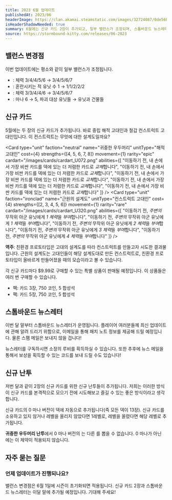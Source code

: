 ```yaml
---
title: 2023 6월 업데이트
publishedAt: 2023/06
headerImage: https://clan.akamai.steamstatic.com/images/32724087/0de56b71a8cd5141d564a94872aefa7c9e0d8d6a.png
isHeaderShadowNeeded: true
summary: 6월에는 신규 카드 2장이 추가되고, 일부 밸런스가 조정되며, 스톰바운드 뉴스레터가 추가됩니다!
source: https://stormbound-kitty.com/releases/06-2023
---
```


<script>
    import Old from "$components/Old.svelte";
    import ImageBlock from "$components/ImageBlock.svelte";
    import FlexibleList from "$components/FlexibleList.svelte";
    import Icon from "$components/Icon.svelte";
    import Card from "$components/Card.svelte";
    import CardLink from "$components/CardLink.svelte";
    import Comment from "$components/Comment.svelte";
    import DiscountedBrawl from "$components/DiscountedBrawl.md";
</script>

## 밸런스 변경점
이번 업데이트에는 평소와 같이 일부 밸런스가 조정됩니다.

  - <CardLink target="공포의 괴물" />: 체력 <Old>3/4/4/5/6</Old> → 3/4/5/6/7
  - <CardLink target="골판지 대저택" />: 혼란시키는 적 유닛 수 <Old>1</Old> → 1/1/2/2/2
  - <CardLink target="전우" />: 체력 <Old>3/3/4/4/6</Old> → 3/4/5/6/7
  - <CardLink target="조류 추적자" />: 마나 <Old>6</Old> → 5, 파괴 대상 <Old>유닛들</Old> → 유닛과 건물들

## 신규 카드
5월에는 두 장의 신규 카드가 추가됩니다. 바로 중립 해적 고대인과 철갑 컨스트럭트 고대인입니다. 이 컨스트럭트는 무엇에 대한 설계도일까요?

<Card type="unit" faction="neutral" name="귀중한 우두머리" unitType="해적 고대인" cost={4} strengths={[4, 5, 6, 7, 8]} movement={1} rarity="epic" cardart="/images/cards/cardart_U072.png" abilities={[
    "이동하기 전, 내 손에서 가장 비싼 카드를 덱에 있는 더 저렴한 카드로 *교체*합니다",
    "이동하기 전, 내 손에서 가장 비싼 카드를 덱에 있는 더 저렴한 카드로 *교체*합니다",
    "이동하기 전, 내 손에서 가장 비싼 카드를 덱에 있는 더 저렴한 카드로 *교체*합니다",
    "이동하기 전, 내 손에서 가장 비싼 카드를 덱에 있는 더 저렴한 카드로 *교체*합니다",
    "이동하기 전, 내 손에서 가장 비싼 카드를 덱에 있는 더 저렴한 카드로 *교체*합니다"
]} />
<Card type="unit" faction="ironclad" name="근원의 설계도" unitType="컨스트럭트 고대인" cost={4} strengths={[2, 3, 4, 5, 6]} movement={1} rarity="rare" cardart="/images/cards/cardart_U320.png" abilities={[
    "이동하기 전, *주변의* 무작위 아군 유닛에게 *1 체력*을 *부여*합니다",
    "이동하기 전, *주변의* 무작위 아군 유닛에게 *1 체력*을 *부여*합니다",
    "이동하기 전, *주변의* 무작위 아군 유닛에게 *2 체력*을 *부여*합니다",
    "이동하기 전, *주변의* 무작위 아군 유닛에게 *3 체력*을 *부여*합니다",
    "이동하기 전, *주변의* 무작위 아군 유닛에게 *4 체력*을 *부여*합니다"
]} />

<Comment>

**역주**: 친환경 프로토타입은 고대의 설계도를 따라 컨스트럭트를 만들고자 시도한 결과물입니다. 근원의 설계도는 고대인들이 해당 설계도대로 만든 컨스트럭트로, 친환경 프로토타입이 올바르게 만들어졌을 때의 모습이라고 볼 수 있습니다.

</Comment>

각 신규 카드마다 $9.99로 구매할 수 있는 특별 상품이 판매될 예정입니다. 이 상품들은 여러 번 구매할 수 있습니다.

  - <CardLink target="귀중한 우두머리" /> 팩: 카드 3장, <Icon type="coin" /> 750 코인, <Icon type="stone" /> 5 합성석
  - <CardLink target="근원의 설계도" /> 팩: 카드 5장, <Icon type="coin" /> 750 코인, <Icon type="stone" /> 5 합성석

## 스톰바운드 뉴스레터
<ImageBlock position="right" src="https://cdn.sanity.io/images/5hlpazgd/production/8158743100e424e96dcad33c1f1faae4f1a103e2-1055x1876.png#screenshot">

이번 달 말부터 스톰바운드 뉴스레터가 운영됩니다. 플레이어 여러분들께 최신 업데이트에 관해 알려 드리기 위함으로, 이메일을 통해 패치 노트 정보를 제공해 드릴 예정입니다. 물론 스팸 메일은 보내지 않을 겁니다!

뉴스레터를 구독하시면 소정의 루비를 획득하실 수 있습니다. 또한 추후에 뉴스 메일을 통해서 보상을 획득할 수 있는 코드를 보내 드릴 수도 있습니다!

</ImageBlock>

## 신규 난투
저번 달과 같이 2장의 신규 카드를 위한 신규 난투들이 추가됩니다. 저희는 이러한 방식이 신규 카드를 본격적으로 모으기 전에 시도해보고 즐길 수 있는 좋은 방식이라고 생각합니다.

신규 카드의 0 마나 버전이 덱에 자동으로 추가됩니다(즉 모든 덱이 13장). 신규 카드를 소유하고 있지 않거나 레벨을 올리지 않았다면 1레벨로, 레벨을 올렸다면 해당 레벨로 추가됩니다.

**귀중한 우두머리 난투**에서 0 마나 버전의 <CardLink target="귀중한 우두머리" />는 다른 <CardLink target="귀중한 우두머리" />를 뽑을 수 없습니다. 0 마나가 아닌 <CardLink target="귀중한 우두머리" />에는 이 제약이 적용되지 않습니다.

## 자주 묻는 질문
### 언제 업데이트가 진행되나요?
밸런스 변경점은 6월 1일에 시즌이 초기화되면 적용됩니다. 신규 카드 2장과 스톰바운드 뉴스레터는 이달 말에 추가될 예정입니다. 기대해 주세요!